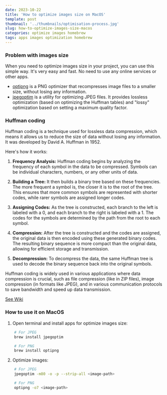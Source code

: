 ```yaml
---
date: 2023-10-22
title: 'How to optimize images size on MacOS'
template: post
thumbnail: '../thumbnails/optimisation-process.jpg'
slug: how-to-optimize-images-size-macos
categories: optimize images homebrew
tags: apps images optimization homebrew
---
```


### Problem with images size

When you need to optimize images size in your project, you can use this simple way. 
It's very easy and fast. No need to use any online services or other apps.

- [optipng](https://optipng.sourceforge.net) is a PNG optimizer that recompresses image files to a smaller size, without losing any information.
- [jpegoptim](https://github.com/tjko/jpegoptim) is a utility for optimizing JPEG files. It provides lossless optimization (based on optimizing the Huffman tables) and "lossy" optimization based on setting a maximum quality factor.

### Huffman coding

Huffman coding is a technique used for lossless data compression, which means it allows us to reduce the size of data without losing any information. It was developed by David A. Huffman in 1952.

Here's how it works:

1. **Frequency Analysis:** Huffman coding begins by analyzing the frequency of each symbol in the data to be compressed. Symbols can be individual characters, numbers, or any other units of data.

2. **Building a Tree:** It then builds a binary tree based on these frequencies. The more frequent a symbol is, the closer it is to the root of the tree. This ensures that more common symbols are represented with shorter codes, while rarer symbols are assigned longer codes.

3. **Assigning Codes:** As the tree is constructed, each branch to the left is labeled with a 0, and each branch to the right is labeled with a 1. The codes for the symbols are determined by the path from the root to each symbol.

4. **Compression:** After the tree is constructed and the codes are assigned, the original data is then encoded using these generated binary codes. The resulting binary sequence is more compact than the original data, allowing for efficient storage and transmission.

5. **Decompression:** To decompress the data, the same Huffman tree is used to decode the binary sequence back into the original symbols.

Huffman coding is widely used in various applications where data compression is crucial, such as file compression (like in ZIP files), image compression (in formats like JPEG), and in various communication protocols to save bandwidth and speed up data transmission.

 [See Wiki](https://en.wikipedia.org/wiki/Huffman_coding)

### How to use it on MacOS

1. Open terminal and install apps for optimize images size:

```bash
    # For JPEG
    brew install jpegoptim

    # For PNG
    brew install optipng
```

2. Optimize images:

```bash
    # For JPEG
    jpegoptim -m80 -o -p --strip-all <image-path>

    # For PNG
    optipng -o7 <image-path>
``` 


